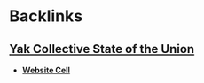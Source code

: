 
# Backlinks
## [Yak Collective State of the Union](<Yak Collective State of the Union.md>)
- [**Website Cell**](<**Website Cell**.md>)

